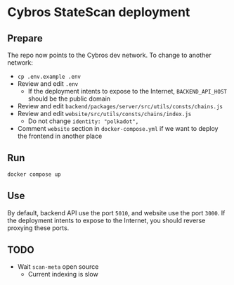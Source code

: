 Cybros StateScan deployment
====

## Prepare

The repo now points to the Cybros dev network.
To change to another network:

- `cp .env.example .env`
- Review and edit `.env`
  - If the deployment intents to expose to the Internet, `BACKEND_API_HOST` should be the public domain
- Review and edit `backend/packages/server/src/utils/consts/chains.js`
- Review and edit `website/src/utils/consts/chains/index.js`
  - Do not change `identity: "polkadot",`
- Comment `website` section in `docker-compose.yml` if we want to deploy the frontend in another place

## Run

`docker compose up`

## Use

By default, backend API use the port `5010`, and website use the port `3000`.
If the deployment intents to expose to the Internet, you should reverse proxying these ports.

## TODO

- Wait `scan-meta` open source
  - Current indexing is slow
